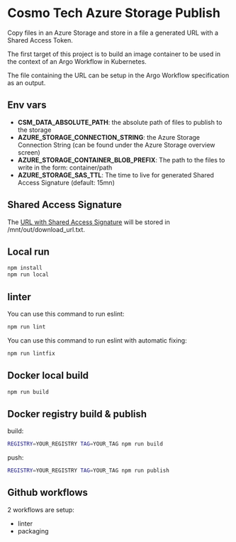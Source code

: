 # Cosmo Tech Azure Storage Publish
Copy files in an Azure Storage and store in a file a generated URL with a Shared Access Token.

The first target of this project is to build an image container to be used in the context of an Argo Workflow in Kubernetes.

The file containing the URL can be setup in the Argo Workflow specification as an output.

## Env vars
- **CSM_DATA_ABSOLUTE_PATH**: the absolute path of files to publish to the storage
- **AZURE_STORAGE_CONNECTION_STRING**: the Azure Storage Connection String (can be found under the Azure Storage overview screen)
- **AZURE_STORAGE_CONTAINER_BLOB_PREFIX**: The path to the files to write in the form: container/path
- **AZURE_STORAGE_SAS_TTL**: The time to live for generated Shared Access Signature (default: 15mn)

## Shared Access Signature
The [URL with Shared Access Signature](https://docs.microsoft.com/en-us/azure/storage/common/storage-sas-overview) will be stored in /mnt/out/download_url.txt.

## Local run
``` bash
npm install
npm run local
```

## linter
You can use this command to run eslint:
``` bash
npm run lint
```
You can use this command to run eslint with automatic fixing:
``` bash
npm run lintfix
```

## Docker local build
``` bash
npm run build
```

## Docker registry build & publish
build:
``` bash
REGISTRY=YOUR_REGISTRY TAG=YOUR_TAG npm run build
```
push:
``` bash
REGISTRY=YOUR_REGISTRY TAG=YOUR_TAG npm run publish
```

## Github workflows
2  workflows are setup:
* linter
* packaging
